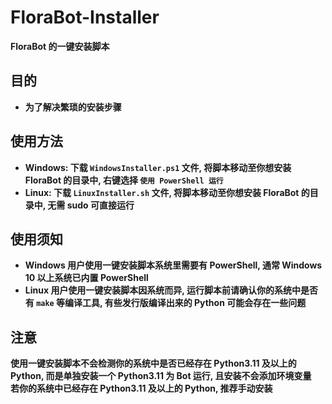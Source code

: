 # FloraBot-Installer
**FloraBot 的一键安装脚本**
## 目的
* **为了解决繁琐的安装步骤**
## 使用方法
* **Windows: 下载 `WindowsInstaller.ps1` 文件, 将脚本移动至你想安装 FloraBot 的目录中, 右键选择 `使用 PowerShell 运行`**  
* **Linux: 下载 `LinuxInstaller.sh` 文件, 将脚本移动至你想安装 FloraBot 的目录中, 无需 sudo 可直接运行**  
## 使用须知
* **Windows 用户使用一键安装脚本系统里需要有 PowerShell, 通常 Windows 10 以上系统已内置 PowerShell**  
* **Linux 用户使用一键安装脚本因系统而异, 运行脚本前请确认你的系统中是否有 `make` 等编译工具, 有些发行版编译出来的 Python 可能会存在一些问题**
## 注意
**使用一键安装脚本不会检测你的系统中是否已经存在 Python3.11 及以上的 Python, 而是单独安装一个 Python3.11 为 Bot 运行, 且安装不会添加环境变量**  
**若你的系统中已经存在 Python3.11 及以上的 Python, 推荐手动安装**
